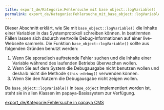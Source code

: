 ```yaml
---
title: export_de/Kategorie:Fehlersuche mit base object::logVariable()
permalink: export_de/Kategorie:Fehlersuche_mit_base_object::logVariable()/
---
```


Dieser Abschnitt erklärt, wie Sie mit `base_object::logVariable()` die Inhalte einer Variablen in das Systemprotokoll schreiben können. In bestimmten Fällen lassen sich dadurch wertvolle Debug-Informationen auf einer live-Webseite sammeln. Die Funktion `base_object::logVariable()` sollte aus folgenden Gründen benutzt werden:

1.  Wenn Sie sporadisch auftretende Fehler suchen und die Inhalte einer Variable während des laufenden Betriebs überwachen wollen.
2.  Wenn Sie auf dem System die Debugausgabe nicht benutzen wollen und deshalb nicht die Methode `$this->debug()` verwenden können.
3.  Wenn Sie den Nutzern die Debugausgabe nicht zeigen wollen.

Da `base_object::logVariable()` in `base_object` implementiert worden ist, steht sie in allen Klassen im papaya-Basissystem zur Verfügung.

[export_de/Kategorie:Fehlersuche in papaya CMS](export_de/Kategorie:Fehlersuche_in_papaya_CMS )